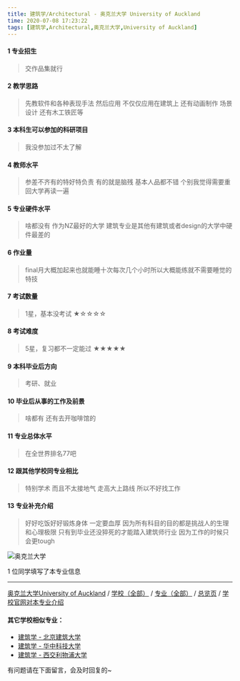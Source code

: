 ```yaml
---
title: 建筑学/Architectural - 奥克兰大学 University of Auckland
time: 2020-07-08 17:23:22
tags: [建筑学,Architectural,奥克兰大学,University of Auckland]
---
```

#### 1 专业招生
> 交作品集就行


#### 2 教学思路
> 先教软件和各种表现手法 然后应用 不仅仅应用在建筑上 还有动画制作 场景设计 还有木工铁匠等


#### 3 本科生可以参加的科研项目
>  我没参加过不太了解


#### 4 教师水平
> 参差不齐有的特好特负责 有的就是脑残 基本人品都不错 个别我觉得需要重回大学再读一遍


#### 5 专业硬件水平
> 啥都没有 作为NZ最好的大学 建筑专业是其他有建筑或者design的大学中硬件最差的


#### 6 作业量
> final月大概加起来也就能睡十次每次几个小时所以大概能练就不需要睡觉的特技


#### 7 考试数量
> 1星，基本没考试
★☆☆☆☆


#### 8 考试难度
> 5星，复习都不一定能过
★★★★★


#### 9 本科毕业后方向
> 考研、就业


#### 10 毕业后从事的工作及前景
> 啥都有 还有去开咖啡馆的


#### 11 专业总体水平
> 在全世界排名77吧


#### 12 跟其他学校同专业相比
> 特别学术 而且不太接地气 走高大上路线 所以不好找工作


#### 13 专业补充介绍
> 好好吃饭好好锻炼身体 一定要血厚 因为所有科目的目的都是挑战人的生理和心理极限 只有到毕业还没猝死的才能踏入建筑师行业 因为工作的时候只会更tough


![奥克兰大学](http://upload-images.jianshu.io/upload_images/6506516-3e784c49b8e90ddb.jpg?imageMogr2/auto-orient/strip%7CimageView2/2/w/1240)

1 位同学填写了本专业信息
***
[奥克兰大学University of Auckland](https://univgo.github.io/2020/07/08/27bc301d8488)  / [学校（全部）](https://univgo.github.io/2020/07/08/3efa6bcca419) / [专业（全部）](https://univgo.github.io/2020/07/08/2d4c6d3552c2) / [总览页](https://univgo.github.io/2020/07/08/445daeb4fa00) / [学校官网对本专业介绍](https://www.auckland.ac.nz/study-options/programmes/undergraduate/6206/bachelor-of-architectural-studies-bas)

#### 其它学校相似专业：
- [建筑学 - 北京建筑大学](https://univgo.github.io/2020/07/08/41ec2a97fb2d)
- [建筑学 - 华中科技大学](https://univgo.github.io/2020/07/08/f8b31bbcc6b9)
- [建筑学 - 西交利物浦大学](https://univgo.github.io/2020/07/08/d5e6f4b7f09d)

有问题请在下面留言，会及时回复的~
